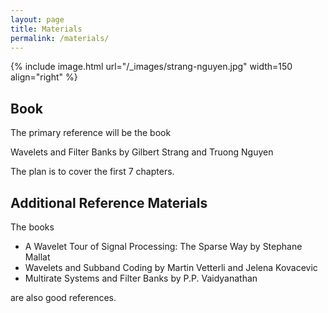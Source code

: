 ```yaml
---
layout: page
title: Materials
permalink: /materials/
---
```


{% include image.html url="/_images/strang-nguyen.jpg" width=150 align="right" %}

## Book

The primary reference will be the book

Wavelets and Filter Banks by Gilbert Strang and Truong Nguyen

The plan is to cover the first 7 chapters.

## Additional Reference Materials

The books

* A Wavelet Tour of Signal Processing: The Sparse Way by Stephane Mallat
* Wavelets and Subband Coding by Martin Vetterli and Jelena Kovacevic
* Multirate Systems and Filter Banks by P.P. Vaidyanathan


are also good references.

